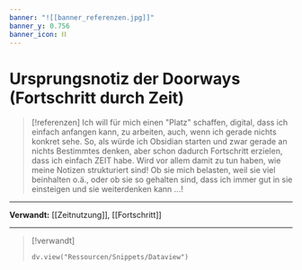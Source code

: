 ```yaml
---
banner: "![[banner_referenzen.jpg]]"
banner_y: 0.756
banner_icon: ⛓️
---
```


# Ursprungsnotiz der Doorways (Fortschritt durch Zeit)

> [!referenzen]
> Ich will für mich einen "Platz" schaffen, digital, dass ich einfach anfangen kann, zu arbeiten, auch, wenn ich gerade nichts konkret sehe. So, als würde ich Obsidian starten und zwar gerade an nichts Bestimmtes denken, aber schon dadurch Fortschritt erzielen, dass ich einfach ZEIT habe. Wird vor allem damit zu tun haben, wie meine Notizen strukturiert sind! Ob sie mich belasten, weil sie viel beinhalten o.ä., oder ob sie so gehalten sind, dass ich immer gut in sie einsteigen und sie weiterdenken kann ...!

---

**Verwandt:** [[Zeitnutzung]], [[Fortschritt]]

---

> [!verwandt]
> ```dataviewjs
> dv.view("Ressourcen/Snippets/Dataview")
> ```